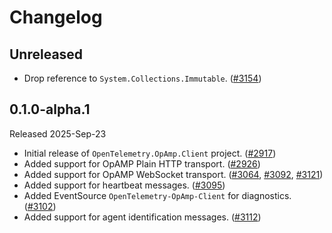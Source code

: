 # Changelog

## Unreleased

* Drop reference to `System.Collections.Immutable`.
  ([#3154](https://github.com/open-telemetry/opentelemetry-dotnet-contrib/pull/3154))

## 0.1.0-alpha.1

Released 2025-Sep-23

* Initial release of `OpenTelemetry.OpAmp.Client` project.
  ([#2917](https://github.com/open-telemetry/opentelemetry-dotnet-contrib/pull/2917))
* Added support for OpAMP Plain HTTP transport.
  ([#2926](https://github.com/open-telemetry/opentelemetry-dotnet-contrib/pull/2926))
* Added support for OpAMP WebSocket transport.
  ([#3064](https://github.com/open-telemetry/opentelemetry-dotnet-contrib/pull/3064),
  [#3092](https://github.com/open-telemetry/opentelemetry-dotnet-contrib/pull/3092),
  [#3121](https://github.com/open-telemetry/opentelemetry-dotnet-contrib/pull/3121))
* Added support for heartbeat messages.
  ([#3095](https://github.com/open-telemetry/opentelemetry-dotnet-contrib/pull/3095))
* Added EventSource `OpenTelemetry-OpAmp-Client` for diagnostics.
  ([#3102](https://github.com/open-telemetry/opentelemetry-dotnet-contrib/pull/3102))
* Added support for agent identification messages.
  ([#3112](https://github.com/open-telemetry/opentelemetry-dotnet-contrib/pull/3112))
